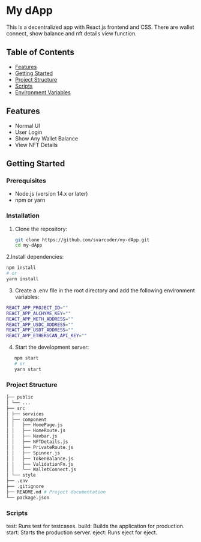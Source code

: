 # My dApp

This is a decentralized app with React.js frontend and CSS. There are wallet connect, show balance and nft details view function.

## Table of Contents

- [Features](#features)
- [Getting Started](#getting-started)
- [Project Structure](#project-structure)
- [Scripts](#scripts)
- [Environment Variables](#environment-variables)

## Features

- Normal UI
- User Login
- Show Any Wallet Balance
- View NFT Details

## Getting Started

### Prerequisites

- Node.js (version 14.x or later)
- npm or yarn

### Installation

1. Clone the repository:

   ```sh
   git clone https://github.com/svarcoder/my-dApp.git
   cd my-dApp
   ```

2.Install dependencies:

```sh
npm install
# or
yarn install
```

3. Create a .env file in the root directory and add the following environment variables:

```sh
REACT_APP_PROJECT_ID=""
REACT_APP_ALCHYME_KEY=""
REACT_APP_WETH_ADDRESS=""
REACT_APP_USDC_ADDRESS=""
REACT_APP_USDT_ADDRESS=""
REACT_APP_ETHERSCAN_API_KEY=""
```

4. Start the development server:

```sh
   npm start
   # or
   yarn start
```

### Project Structure

```sh
├── public
│ └── ...
├── src
│ ├── services
│ ├── component
│ │   ├── HomePage.js
│ │   ├── HomeRoute.js
│ │   ├── Navbar.js
│ │   ├── NFTDetails.js
│ │   ├── PrivateRoute.js
│ │   ├── Spinner.js
│ │   ├── TokenBalance.js
│ │   ├── ValidationFn.js
│ │   └── WalletConnect.js
│ └── style
├── .env
├── .gitignore
├── README.md # Project documentation
└── package.json
```

### Scripts

test: Runs test for testcases.
build: Builds the application for production.
start: Starts the production server.
eject: Runs eject for eject.
